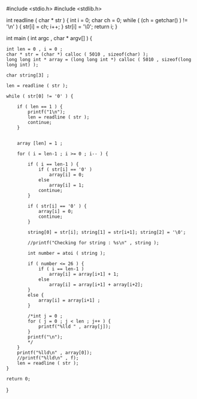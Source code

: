 #include <stdio.h>
#include <stdlib.h>

int readline ( char * str ) {
	int i = 0;
	char ch = 0;
	while ( (ch = getchar() ) != '\n' ) {
		str[i] = ch;
		i++;
	}
	str[i] = '\0';
	return i;
}

int main ( int argc , char * argv[] ) {

	int len = 0 , i = 0 ;
	char * str = (char *) calloc ( 5010 , sizeof(char) );
	long long int * array = (long long int *) calloc ( 5010 , sizeof(long long int) );

	char string[3] ;

	len = readline ( str );

	while ( str[0] != '0' ) {

		if ( len == 1 ) {
			printf("1\n");
			len = readline ( str );
			continue;
		}


		array [len] = 1 ;

		for ( i = len-1 ; i >= 0 ; i-- ) {

			if ( i == len-1 ) {
				if ( str[i] == '0' )
					array[i] = 0;
				else
					array[i] = 1;
				continue;
			}

			if ( str[i] == '0' ) {
				array[i] = 0;
				continue;
			}

			string[0] = str[i]; string[1] = str[i+1]; string[2] = '\0';

			//printf("Checking for string : %s\n" , string );

			int number = atoi ( string );

			if ( number <= 26 ) {
				if ( i == len-1 )
					array[i] = array[i+1] + 1;
				else
					array[i] = array[i+1] + array[i+2];
			}
			else {
				array[i] = array[i+1] ;
			}

			/*int j = 0 ;
			for ( j = 0 ; j < len ; j++ ) {
				printf("%lld " , array[j]);
			}
			printf("\n");
			*/
		}
		printf("%lld\n" , array[0]);
		//printf("%lld\n" , f);
		len = readline ( str );
	}

	return 0;
}
